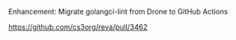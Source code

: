 Enhancement: Migrate golangci-lint from Drone to GitHub Actions

https://github.com/cs3org/reva/pull/3462